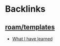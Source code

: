 
# Backlinks
## [roam/templates](<roam/templates.md>)
- [What I have learned](<What I have learned.md>)

